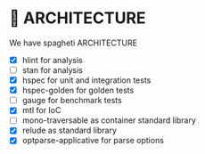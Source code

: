 # 📐 ARCHITECTURE

We have spagheti ARCHITECTURE
* [x] hlint for analysis
* [ ] stan for analysis
* [x] hspec for unit and integration tests
* [x] hspec-golden for golden tests
* [ ] gauge for benchmark tests
* [x] mtl for IoC
* [ ] mono-traversable as container standard library
* [x] relude as standard library
* [x] optparse-applicative for parse options
